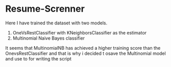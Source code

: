# Resume-Screnner

Here I have trained the dataset with two models.
1. OneVsRestClassifier with KNeighborsClassifier as the estimator
2. Multinomial Naive Bayes classifier

It seems that MultinomialNB has achieved a higher training score than the OnevsRestClassifier and that is why i decided t osave the Multinomial model and use to for writing the script
